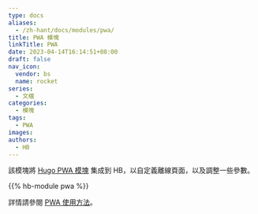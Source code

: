 ```yaml
---
type: docs
aliases:
  - /zh-hant/docs/modules/pwa/
title: PWA 模塊
linkTitle: PWA
date: 2023-04-14T16:14:51+08:00
draft: false
nav_icon:
  vendor: bs
  name: rocket
series:
  - 文檔
categories:
  - 模塊
tags:
  - PWA
images:
authors:
  - HB
---
```


該模塊將 [Hugo PWA 模塊](https://hugomods.com/en/docs/pwa/) 集成到 HB，以自定義離線頁面，以及調整一些參數。

<!--more-->

{{% hb-module pwa %}}

詳情請參閱 [PWA 使用方法](https://hugomods.com/en/docs/pwa/#usage)。
